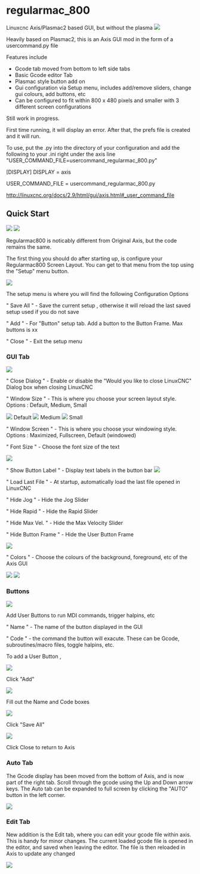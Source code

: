 # regularmac_800
Linuxcnc Axis/Plasmac2 based GUI, but without the plasma
<img src="/2022-10-09-215142_1024x768_scrot.png" >


Heavily based on Plasmac2, this is an Axis GUI mod in the form of a usercommand.py file

Features include

- Gcode tab moved from bottom to left side tabs
- Basic Gcode editor Tab
- Plasmac style button add on
- Gui configuration via Setup menu, includes add/remove sliders, change gui colours, add buttons, etc
- Can be configured to fit within 800 x 480 pixels and smaller with 3 different screen configurations 

Still work in progress.

First time running, it will display an error. After that, the prefs file is created and it will run. 

To use, put the .py into the directory of your configuration and add the following to your .ini right under the axis line 
"USER_COMMAND_FILE=usercommand_regularmac_800.py"

[DISPLAY]
DISPLAY = axis

USER_COMMAND_FILE = usercommand_regularmac_800.py

http://linuxcnc.org/docs/2.9/html/gui/axis.html#_user_command_file


## Quick Start
<img src="/images/" >
<img src="/images/default_auto1.png" >

Regularmac800 is noticably different from Original Axis, but the code remains the same. 

The first thing you should do after starting up, is configure your Regularmac800 Screen Layout. You can get to that menu from the top using the "Setup" menu button. 

<img src="/images/default_setup2.png" >


The setup menu is where you will find the following Configuration Options

" Save All " - Save the current setup , otherwise it will reload the last saved setup used if you do not save

" Add " - For "Button" setup tab.  Add a button to the Button Frame. Max buttons is xx

" Close " - Exit the setup menu

### GUI Tab 

<img src="/images/default_setup1.png" >

" Close Dialog "  - Enable or disable the "Would you like to close LinuxCNC" Dialog box when closing LinuxCNC

" Window Size " - This is where you choose your screen layout style. Options : Default, Medium, Small 

<img src="/images/default_man1.png" >
Default 
<img src="/images/med_man1.png" >
Medium
<img src="/images/small_man1.png" >
Small 

" Window Screen " - This is where you choose your windowing style. Options : Maximized, Fullscreen, Default (windowed) 

" Font Size " - Choose the font size of the text

<img src="/images/default_setup3.png" >

" Show Button Label " - Display text labels in the button bar 
<img src="/images/default_buttbar3.png" >


" Load Last File " - At startup, automatically load the last file opened in LinuxCNC

" Hide Jog " - Hide the Jog Slider

" Hide Rapid " - Hide the Rapid Slider

" Hide Max Vel. " - Hide the Max Velocity Slider

" Hide Button Frame " - Hide the User Button Frame

<img src="/images/default_buttbar3.png" >

" Colors " - Choose the colours of the background, foreground, etc of the Axis GUI 

<img src="/images/default_colour2.png" >
<img src="/images/default_colour4.png" >

### Buttons 

<img src="/images/default_butt1.png" >

Add User Buttons to run MDI commands, trigger halpins, etc 

" Name " - The name of the button displayed in the GUI

" Code " - the command the button will exacute. These can be Gcode, subroutines/macro files, toggle halpins, etc. 


To add a User Button , 

<img src="/images/default_butt2.png" >

Click "Add"

<img src="/images/default_butt3.png" >

Fill out the Name and Code boxes

<img src="/images/default_butt4.png" >

Click "Save All"

<img src="/images/default_butt5.png" >

Click Close to return to Axis  


### Auto Tab

The Gcode display has been moved from the bottom of Axis, and is now part of the right tab. Scroll through the gcode using the Up and Down arrow keys. The Auto tab can be expanded to full screen by clicking the "AUTO" button in the left corner. 

<img src="/images/default_auto1.png" >

### Edit Tab

New addition is the Edit tab, where you can edit your gcode file within axis. This is handy for minor changes. The current loaded gcode file is opened in the editor, and saved when leaving the editor. The file is then reloaded in Axis to update any changed

<img src="/images/default_edit2.png" >

